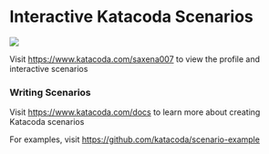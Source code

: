 # Interactive Katacoda Scenarios

[![](http://shields.katacoda.com/katacoda/saxena007/count.svg)](https://www.katacoda.com/saxena007 "Get your profile on Katacoda.com")

Visit https://www.katacoda.com/saxena007 to view the profile and interactive scenarios

### Writing Scenarios
Visit https://www.katacoda.com/docs to learn more about creating Katacoda scenarios

For examples, visit https://github.com/katacoda/scenario-example
